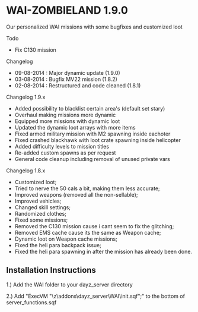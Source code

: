 WAI-ZOMBIELAND 1.9.0
==============

Our personalized WAI missions with some bugfixes and customized loot

Todo
- Fix C130 mission

Changelog
- 09-08-2014 : Major dynamic update (1.9.0)
- 03-08-2014 : Bugfix MV22 mission (1.8.2)
- 02-08-2014 : Restructured and code cleaned (1.8.1)

Changelog 1.9.x
- Added possibility to blacklist certain area's (default set stary)
- Overhaul making missions more dynamic
- Equipped more missions with dynamic loot
- Updated the dynamic loot arrays with more items
- Fixed armed military mission with M2 spawning inside eachoter
- Fixed crashed blackhawk with loot crate spawning inside helicopter
- Added difficulty levels to mission titles
- Re-added custom spawns as per request
- General code cleanup including removal of unused private vars

Changelog 1.8.x
- Customized loot;
- Tried to nerve the 50 cals a bit, making them less accurate;
- Improved weapons (removed all the non-sellable);
- Improved vehicles;
- Changed skill settings;
- Randomized clothes;
- Fixed some missions;
- Removed the C130 mission cause i cant seem to fix the glitching;
- Removed EMS cache cause its the same as Weapon cache;
- Dynamic loot on Weapon cache missions;
- Fixed the heli para backpack issue;
- Fixed the heli para spawning in after the mission has already been done.

## Installation Instructions

1.) Add the WAI folder to your dayz_server directory

2.) Add "ExecVM "\z\addons\dayz_server\WAI\init.sqf";" to the bottom of server_functions.sqf
